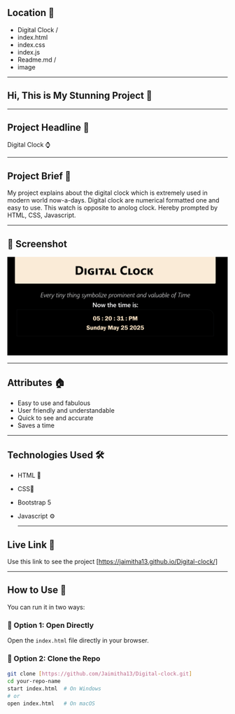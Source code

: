 ## Location 📍
- Digital Clock /
- index.html
- index.css
- index.js
- Readme.md /
- image
---

## Hi, This is My Stunning Project 💫

---
## Project Headline 🌺
Digital Clock ⌚️

---

## Project Brief 📝
My project explains about the digital clock which is extremely used in modern world now-a-days. Digital clock are numerical formatted one and easy to use. This watch is opposite to anolog clock.
Hereby prompted by HTML, CSS, Javascript.

---


## 📸 Screenshot
![image alt](https://github.com/Jaimitha13/Digital-clock/blob/e3b2c456cc7ab6f09ab1b22ff4dd4f93f2d11927/Screenshot%202025-05-25%20172037.png)


---
## Attributes 🏠
- Easy to use and fabulous
- User friendly and understandable
- Quick to see and accurate
- Saves a time
- ---



## Technologies Used 🛠️
- HTML 🎨
- CSS🎨
- Bootstrap 5
- Javascript  ⚙️

  ---

## Live Link  🚀 
  Use this link to see the project [https://jaimitha13.github.io/Digital-clock/]

---

##  How to Use 📁

You can run it in two ways:

### 📌 Option 1: Open Directly
Open the `index.html` file directly in your browser.

### 📌 Option 2: Clone the Repo

```bash
git clone [https://github.com/Jaimitha13/Digital-clock.git]
cd your-repo-name
start index.html  # On Windows
# or
open index.html   # On macOS
